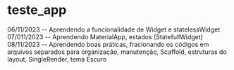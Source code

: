 # teste_app

06/11/2023 -- Aprendendo a funcionalidade de Widget e statelessWidget
07/011/2023 -- Aprendendo MaterialApp, estados (StatefullWidget)
08/11/2023 -- Aprendendo boas práticas, fracionando os códigos em arquivos separados para organização, manutenção, Scaffold, estruturas do layout, SingleRender, tema Escuro
